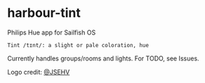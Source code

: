 # harbour-tint
Philips Hue app for Sailfish OS

`Tint /tɪnt/:
  a slight or pale coloration, hue`

Currently handles groups/rooms and lights.
For TODO, see Issues.

Logo credit: [@JSEHV](https://github.com/JSEHV)
